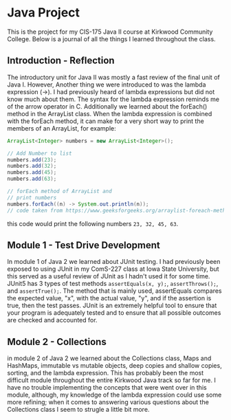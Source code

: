 # Java Project

This is the project for my CIS-175 Java II course at Kirkwood Community College. Below is a journal of all the things I learned throughout the class.

## Introduction - Reflection

The introductory unit for Java II was mostly a fast review of the final unit of Java I. However, Another thing we were introduced to was the lambda expression (->). I had previously heard of lambda expressions but did not know much about them. The syntax for the lambda expression reminds me of the arrow operator in C. Additionally we learned about the forEach() method in the ArrayList class. When the lambda expression is combined with the forEach method, it can make for a very short way to print the members of an ArrayList, for example: 
``` Java
ArrayList<Integer> numbers = new ArrayList<Integer>();

// Add Number to list
numbers.add(23);
numbers.add(32);
numbers.add(45);
numbers.add(63);

// forEach method of ArrayList and
// print numbers
numbers.forEach((n) -> System.out.println(n));
// code taken from https://www.geeksforgeeks.org/arraylist-foreach-method-in-java/
```
this code would print the following numbers `23, 32, 45, 63`. 


## Module 1 - Test Drive Development

In module 1 of Java 2 we learned about JUnit testing. I had previously been exposed to using JUnit in my ComS-227 class at Iowa State University, but this served as a useful review of JUnit as I hadn't used it for some time. JUnit5 has 3 types of test methods `assertEquals(x, y);`, `assertThrows();`, and `assertTrue();`. The method that is mainly used, assertEquals compares the expected value, "x", with the actual value, "y", and if the assertion is true, then the test passes. JUnit is an extremely helpful tool to ensure that your program is adequately tested and to ensure that all possible outcomes are checked and accounted for.

## Module 2 - Collections

in module 2 of Java 2 we learned about the Collections class, Maps and HashMaps, immutable vs mutable objects, deep copies and shallow copies, sorting, and the lambda expression. This has probably been the most difficult module throughout the entire Kirkwood Java track so far for me. I have no trouble implementing the concepts that were went over in this module, although, my knowledge of the lambda expression could use some more refining; when it comes to answering various questions about the Collections class I seem to strugle a little bit more. 
























